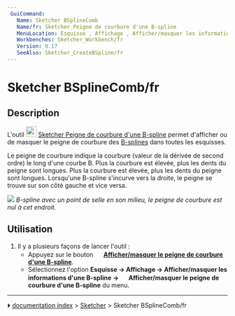 ```yaml
---
 GuiCommand:
   Name: Sketcher BSplineComb
   Name/fr: Sketcher Peigne de courbure d'une B-spline
   MenuLocation: Esquisse , Affichage , Afficher/masquer les informations d'une B-spline , Afficher/masquer le peigne de courbure d'une B-spline
   Workbenches: Sketcher_Workbench/fr
   Version: 0.17
   SeeAlso: Sketcher_CreateBSpline/fr
---
```


# Sketcher BSplineComb/fr

## Description

L\'outil <img alt="" src=images/Sketcher_BSplineComb.svg  style="width:24px;"> [Sketcher Peigne de courbure d\'une B-spline](Sketcher_BSplineComb/fr.md) permet d\'afficher ou de masquer le peigne de courbure des [B-splines](B-Splines/fr.md) dans toutes les esquisses.

Le peigne de courbure indique la courbure (valeur de la dérivée de second ordre) le long d\'une courbe B. Plus la courbure est élevée, plus les dents du peigne sont longues. Plus la courbure est élevée, plus les dents du peigne sont longues. Lorsqu\'une B-spline s\'incurve vers la droite, le peigne se trouve sur son côté gauche et vice versa.

![](images/sketcher_BSplineCurvatureShow.png ) 
*B-spline avec un point de selle en son milieu, le peigne de courbure est nul à cet endroit.*



## Utilisation

1.  Il y a plusieurs façons de lancer l\'outil :
    -   Appuyez sur le bouton **<img src="images/Sketcher_BSplineComb.svg" width=16px> [Afficher/masquer le peigne de courbure d'une B-spline](Sketcher_BSplineComb/fr.md)**.
    -   Sélectionnez l\'option **Esquisse → Affichage → Afficher/masquer les informations d'une B-spline → <img src="images/Sketcher_BSplineComb.svg" width=16px> Afficher/masquer le peigne de courbure d'une B-spline** du menu.



---
⏵ [documentation index](../README.md) > [Sketcher](Sketcher_Workbench.md) > Sketcher BSplineComb/fr
